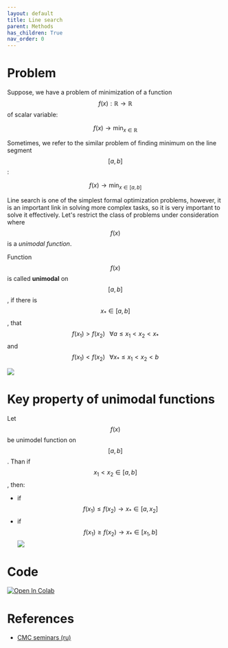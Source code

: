 ```yaml
---
layout: default
title: Line search
parent: Methods
has_children: True
nav_order: 0
---
```

# Problem

Suppose, we have a problem of minimization of a function $$f(x): \mathbb{R} \to \mathbb{R}$$ of scalar variable:

$$
f(x) \to \min_{x \in \mathbb{R}}
$$

Sometimes, we refer to the similar problem of finding minimum on the line segment $$[a,b]$$:

$$
f(x) \to \min_{x \in [a,b]}
$$

Line search is one of the simplest formal optimization problems, however, it is an important link in solving more complex tasks, so it is very important to solve it effectively. Let's restrict the class of problems under consideration where $$f(x)$$ is a *unimodal function*.

Function $$f(x)$$ is called **unimodal** on $$[a, b]$$, if there is $$x_* \in [a, b]$$, that $$f(x_1) > f(x_2) \;\;\; \forall a \le x_1 < x_2 < x_*$$ and $$f(x_1) < f(x_2) \;\;\; \forall x_* \le x_1 < x_2 < b$$

![](../unimodal.png)

# Key property of unimodal functions

Let $$f(x)$$ be unimodel function on $$[a, b]$$. Than if $$x_1 < x_2 \in [a, b]$$, then:
* if $$f(x_1) \leq f(x_2) \to x_* \in [a, x_2]$$
* if $$f(x_1) \geq f(x_2) \to x_* \in [x_1, b]$$
![](../unimodal_pro.gif)

# Code
[![Open In Colab](https://colab.research.google.com/assets/colab-badge.svg#button)](https://colab.research.google.com/github/MerkulovDaniil/optim/blob/master/assets/Notebooks/Line_search.ipynb)

# References
* [CMC seminars (ru)](http://www.machinelearning.ru/wiki/images/4/4d/MOMO16_min1d.pdf)
